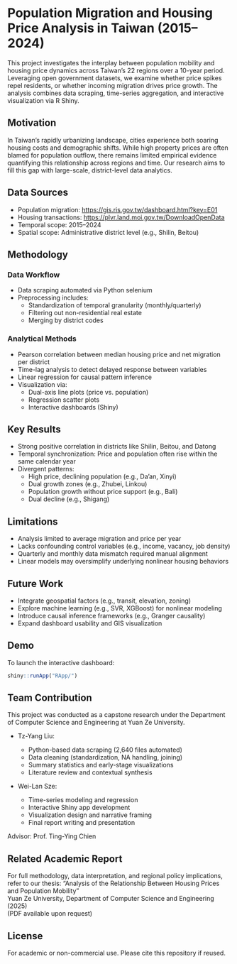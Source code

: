 # Population Migration and Housing Price Analysis in Taiwan (2015–2024)

This project investigates the interplay between population mobility and housing price dynamics across Taiwan’s 22 regions over a 10-year period. Leveraging open government datasets, we examine whether price spikes repel residents, or whether incoming migration drives price growth. The analysis combines data scraping, time-series aggregation, and interactive visualization via R Shiny.

## Motivation

In Taiwan’s rapidly urbanizing landscape, cities experience both soaring housing costs and demographic shifts. While high property prices are often blamed for population outflow, there remains limited empirical evidence quantifying this relationship across regions and time. Our research aims to fill this gap with large-scale, district-level data analytics.

## Data Sources

- Population migration: https://gis.ris.gov.tw/dashboard.html?key=E01
- Housing transactions: https://plvr.land.moi.gov.tw/DownloadOpenData
- Temporal scope: 2015–2024
- Spatial scope: Administrative district level (e.g., Shilin, Beitou)

## Methodology

### Data Workflow

- Data scraping automated via Python selenium
- Preprocessing includes:
  - Standardization of temporal granularity (monthly/quarterly)
  - Filtering out non-residential real estate
  - Merging by district codes

### Analytical Methods

- Pearson correlation between median housing price and net migration per district
- Time-lag analysis to detect delayed response between variables
- Linear regression for causal pattern inference
- Visualization via:
  - Dual-axis line plots (price vs. population)
  - Regression scatter plots
  - Interactive dashboards (Shiny)

## Key Results

- Strong positive correlation in districts like Shilin, Beitou, and Datong
- Temporal synchronization: Price and population often rise within the same calendar year
- Divergent patterns:
  - High price, declining population (e.g., Da’an, Xinyi)
  - Dual growth zones (e.g., Zhubei, Linkou)
  - Population growth without price support (e.g., Bali)
  - Dual decline (e.g., Shigang)

## Limitations

- Analysis limited to average migration and price per year
- Lacks confounding control variables (e.g., income, vacancy, job density)
- Quarterly and monthly data mismatch required manual alignment
- Linear models may oversimplify underlying nonlinear housing behaviors

## Future Work

- Integrate geospatial factors (e.g., transit, elevation, zoning)
- Explore machine learning (e.g., SVR, XGBoost) for nonlinear modeling
- Introduce causal inference frameworks (e.g., Granger causality)
- Expand dashboard usability and GIS visualization

## Demo

To launch the interactive dashboard:
```R
shiny::runApp("RApp/")
```

## Team Contribution

This project was conducted as a capstone research under the Department of Computer Science and Engineering at Yuan Ze University.

- Tz-Yang Liu: 
  - Python-based data scraping (2,640 files automated)
  - Data cleaning (standardization, NA handling, joining)
  - Summary statistics and early-stage visualizations
  - Literature review and contextual synthesis

- Wei-Lan Sze: 
  - Time-series modeling and regression
  - Interactive Shiny app development
  - Visualization design and narrative framing
  - Final report writing and presentation

Advisor: Prof. Ting-Ying Chien

## Related Academic Report

For full methodology, data interpretation, and regional policy implications, refer to our thesis:
“Analysis of the Relationship Between Housing Prices and Population Mobility”  
Yuan Ze University, Department of Computer Science and Engineering (2025)  
(PDF available upon request)

## License

For academic or non-commercial use. Please cite this repository if reused.

